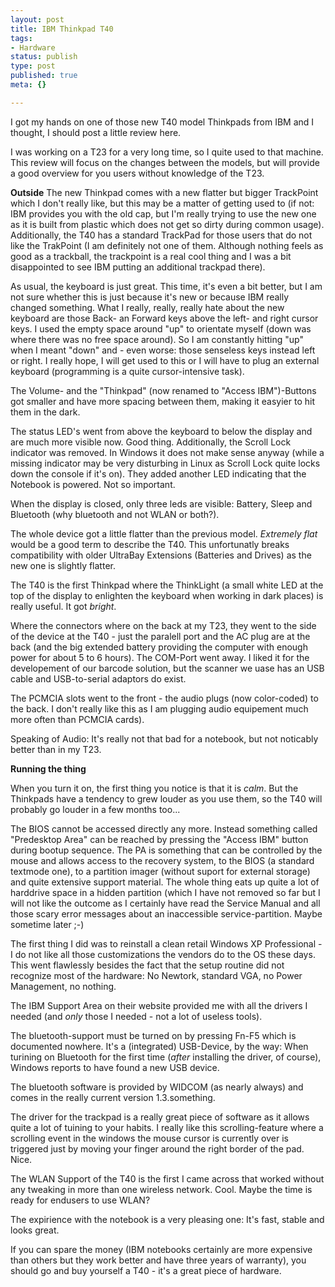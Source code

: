```yaml
---
layout: post
title: IBM Thinkpad T40
tags:
- Hardware
status: publish
type: post
published: true
meta: {}

---
```

I got my hands on one of those new T40 model Thinkpads from IBM and I thought, I should post a little review here.

I was working on a T23 for a very long time, so I quite used to that machine. This review will focus on the changes between the models, but will provide a good overview for you users without knowledge of the T23.

<b>Outside</b>
The new Thinkpad comes with a new flatter but bigger TrackPoint which I don't really like, but this may be a matter of getting used to (if not: IBM provides you with the old cap, but I'm really trying to use the new one as it is built from plastic which does not get so dirty during common usage). Additionally, the T40 has a standard TrackPad for those users that do not like the TrakPoint (I am definitely not one of them. Although nothing feels as good as a trackball, the trackpoint is a real cool thing and I was a bit disappointed to see IBM putting an additional trackpad there).

As usual, the keyboard is just great. This time, it's even a bit better, but I am not sure whether this is just because it's new or because IBM really changed something. What I really, really, really hate about the new keyboard are those Back- an Forward keys above the left- and right cursor keys. I used the empty space around "up" to orientate myself (down was where there was no free space around). So I am constantly hitting "up" when I meant "down" and - even worse: those senseless keys instead left or right. I really hope, I will get used to this or I will have to plug an external keyboard (programming is a quite cursor-intensive task).

The Volume- and the "Thinkpad"  (now renamed to "Access IBM")-Buttons got smaller and have more spacing between them, making it easyier to hit them in the dark.

The status LED's went from above the keyboard to below the display and are much more visible now. Good thing. Additionally, the Scroll Lock indicator was removed. In Windows it does not make sense anyway (while a missing indicator may be very disturbing in Linux as Scroll Lock quite locks down the console if it's on). They added another LED indicating that the Notebook is powered. Not so important.

When the display is closed, only three leds are visible: Battery, Sleep and Bluetooth (why bluetooth and not WLAN or both?).

The whole device got a little flatter than the previous model. <i>Extremely flat</i> would be a good term to describe the T40. This unfortunatly breaks compatibility with older UltraBay Extensions (Batteries and Drives) as the new one is slightly flatter.

The T40 is the first Thinkpad where the ThinkLight (a small white LED at the top of the display to enlighten the keyboard when working in dark places) is really useful. It got <i>bright</i>.

Where the connectors where on the back at my T23, they went to the side of the device at the T40 - just the paralell port and the AC plug are at the back (and the big extended battery providing the computer with enough power for about 5 to 6 hours). The COM-Port went away. I liked it for the developement of our barcode solution, but the scanner we uase has an USB cable and USB-to-serial adaptors do exist.

The PCMCIA slots went to the front - the audio plugs (now color-coded) to the back. I don't really like this as I am plugging audio equipement much more often than PCMCIA cards).

Speaking of Audio: It's really not that bad for a notebook, but not noticably better than in my T23.

<b>Running the thing</b>

When you turn it on, the first thing you notice is that it is <i>calm</i>. But the Thinkpads have a tendency to grew louder as you use them, so the T40 will probably go louder in a few months too...

The BIOS cannot be accessed directly any more. Instead something called "Predesktop Area" can be reached by pressing the "Access IBM" button during bootup sequence. The PA is something that can be controlled by the mouse and allows access to the recovery system, to the BIOS (a standard textmode one), to a partition imager (without suport for external storage) and quite extensive support material. The whole thing eats up quite a lot of harddrive space in a hidden partition (which I have not removed so far but I will not like the outcome as I certainly have read the Service Manual and all those scary error messages about an inaccessible service-partition. Maybe sometime later ;-)

The first thing I did was to reinstall a clean retail Windows XP Professional - I do not like all those customizations the vendors do to the OS these days. This went flawlessly besides the fact that the setup routine did not recognize most of the hardware: No Newtork, standard VGA, no Power Management, no nothing.

The IBM Support Area on their website provided me with all the drivers I needed (and *only* those I needed - not a lot of useless tools).

The bluetooth-support must be turned on by pressing Fn-F5 which is documented nowhere. It's a (integrated) USB-Device, by the way: When turining on Bluetooth for the first time (*after* installing the driver, of course), Windows reports to have found a new USB device.

The bluetooth software is provided by WIDCOM (as nearly always) and comes in the really current version 1.3.something.

The driver for the trackpad is a really great piece of software as it allows quite a lot of tuining to your habits. I really like this scrolling-feature where a scrolling event in the windows the mouse cursor is currently over is triggered just by moving your finger around the right border of the pad. Nice.

The WLAN Support of the T40 is the first I came across that worked without any tweaking in more than one wireless network. Cool. Maybe the time is ready for endusers to use WLAN?

The expirience with the notebook is a very pleasing one: It's fast, stable and looks great.

If you can spare the money (IBM notebooks certainly are more expensive than others but they work better and have three years of warranty), you should go and buy yourself a T40 - it's a great piece of hardware.
